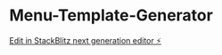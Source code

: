 # Menu-Template-Generator

[Edit in StackBlitz next generation editor ⚡️](https://stackblitz.com/~/github.com/Aa-sheesh/Menu-Template-Generator)